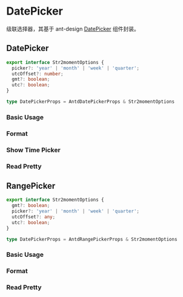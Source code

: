 # DatePicker

级联选择器，其基于 ant-design [DatePicker](https://ant.design/components/date-picker/) 组件封装。

## DatePicker

```ts
export interface Str2momentOptions {
  picker?: 'year' | 'month' | 'week' | 'quarter';
  utcOffset?: number;
  gmt?: boolean;
  utc?: boolean;
}

type DatePickerProps = AntdDatePickerProps & Str2momentOptions
```

### Basic Usage

<code src="./demos/new-demos/date-basic.tsx"></code>

### Format

<code src="./demos/new-demos/date-format.tsx"></code>

### Show Time Picker

<code src="./demos/new-demos/date-show-time.tsx"></code>

### Read Pretty

<code src="./demos/new-demos/date-read-pretty.tsx"></code>

<!-- ### GMT

<code src="./demos/new-demos/date-gmt.tsx"></code> -->

<!-- ### UTC

<code src="./demos/new-demos/date-utc.tsx"></code> -->

<!-- ### GMT and UTC

<code src="./demos/new-demos/date-gmt-utc.tsx"></code> -->

## RangePicker

```ts
export interface Str2momentOptions {
  gmt?: boolean;
  picker?: 'year' | 'month' | 'week' | 'quarter';
  utcOffset?: any;
  utc?: boolean;
}

type DatePickerProps = AntdRangePickerProps & Str2momentOptions
```

### Basic Usage

<code src="./demos/new-demos/range-basic.tsx"></code>

### Format

<code src="./demos/new-demos/range-format.tsx"></code>

### Read Pretty

<code src="./demos/new-demos/range-read-pretty.tsx"></code>

<!-- ### GMT

<code src="./demos/new-demos/range-gmt.tsx"></code> -->

<!-- ### UTC

<code src="./demos/new-demos/range-utc.tsx"></code> -->

<!-- ### GMT and UTC

<code src="./demos/new-demos/range-gmt-utc.tsx"></code> -->
